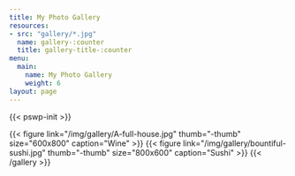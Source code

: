 ```yaml
---
title: My Photo Gallery
resources:
- src: "gallery/*.jpg"
  name: gallery-:counter
  title: gallery-title-:counter
menu:
  main:
    name: My Photo Gallery
    weight: 6
layout: page
---
```

{{< pswp-init >}}

{{< figure link="/img/gallery/A-full-house.jpg" thumb="-thumb" size="600x800" caption="Wine" >}}
{{< figure link="/img/gallery/bountiful-sushi.jpg" thumb="-thumb" size="800x600" caption="Sushi" >}}
{{< /gallery >}}
